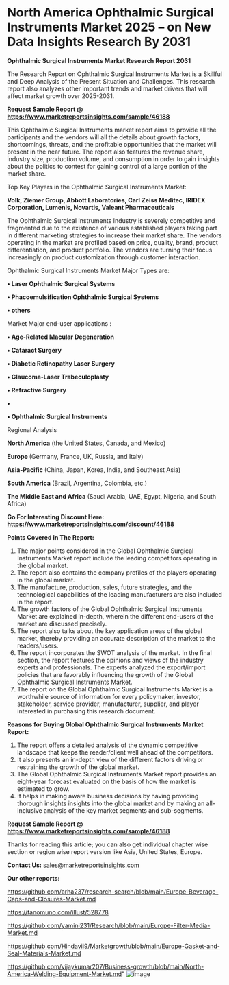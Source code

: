 # North America Ophthalmic Surgical Instruments Market 2025 – on New Data Insights Research By 2031

<strong>Ophthalmic Surgical Instruments Market Research Report 2031</strong>

The Research Report on Ophthalmic Surgical Instruments Market is a Skillful and Deep Analysis of the Present Situation and Challenges. This research report also analyzes other important trends and market drivers that will affect market growth over 2025-2031.

<strong>Request Sample Report @ <a href=https://www.marketreportsinsights.com/sample/46188>https://www.marketreportsinsights.com/sample/46188</a></strong>

This Ophthalmic Surgical Instruments market report aims to provide all the participants and the vendors will all the details about growth factors, shortcomings, threats, and the profitable opportunities that the market will present in the near future. The report also features the revenue share, industry size, production volume, and consumption in order to gain insights about the politics to contest for gaining control of a large portion of the market share.

Top Key Players in the Ophthalmic Surgical Instruments Market:

<strong>Volk, Ziemer Group, Abbott Laboratories, Carl Zeiss Meditec, IRIDEX Corporation, Lumenis, Novartis, Valeant Pharmaceuticals</strong>

The Ophthalmic Surgical Instruments Industry is severely competitive and fragmented due to the existence of various established players taking part in different marketing strategies to increase their market share. The vendors operating in the market are profiled based on price, quality, brand, product differentiation, and product portfolio. The vendors are turning their focus increasingly on product customization through customer interaction.

Ophthalmic Surgical Instruments Market Major Types are:

<strong>•  Laser Ophthalmic Surgical Systems

•  Phacoemulsification Ophthalmic Surgical Systems

•  others</strong>

Market Major end-user applications :

<strong>•  Age-Related Macular Degeneration

•  Cataract Surgery

•  Diabetic Retinopathy Laser Surgery

•  Glaucoma-Laser Trabeculoplasty

•  Refractive Surgery

•  

•  Ophthalmic Surgical Instruments</strong>

Regional Analysis

</u><strong><b>North America</b></strong> (the United States, Canada, and Mexico)

<strong><b>Europe </b></strong>(Germany, France, UK, Russia, and Italy)

<strong><b>Asia-Pacific</b></strong> (China, Japan, Korea, India, and Southeast Asia)

<strong><b>South America</b></strong> (Brazil, Argentina, Colombia, etc.)

<strong><b>The Middle East and Africa</b></strong> (Saudi Arabia, UAE, Egypt, Nigeria, and South Africa)

<strong>Go For Interesting Discount Here: <a href=https://www.marketreportsinsights.com/discount/46188>https://www.marketreportsinsights.com/discount/46188</a></strong>

<strong>Points Covered in The Report:</strong>
<ol>
  <li>The major points considered in the Global Ophthalmic Surgical Instruments Market report include the leading competitors operating in the global market.</li>
  <li>The report also contains the company profiles of the players operating in the global market.</li>
  <li>The manufacture, production, sales, future strategies, and the technological capabilities of the leading manufacturers are also included in the report.</li>
  <li>The growth factors of the Global Ophthalmic Surgical Instruments Market are explained in-depth, wherein the different end-users of the market are discussed precisely.</li>
  <li>The report also talks about the key application areas of the global market, thereby providing an accurate description of the market to the readers/users.</li>
  <li>The report incorporates the SWOT analysis of the market. In the final section, the report features the opinions and views of the industry experts and professionals. The experts analyzed the export/import policies that are favorably influencing the growth of the Global Ophthalmic Surgical Instruments Market.</li>
  <li>The report on the Global Ophthalmic Surgical Instruments Market is a worthwhile source of information for every policymaker, investor, stakeholder, service provider, manufacturer, supplier, and player interested in purchasing this research document.</li>
</ol>
<strong>Reasons for Buying Global Ophthalmic Surgical Instruments Market Report:</strong>

<ol>
  <li>The report offers a detailed analysis of the dynamic competitive landscape that keeps the reader/client well ahead of the competitors.</li>
  <li>It also presents an in-depth view of the different factors driving or restraining the growth of the global market.</li>
  <li>The Global Ophthalmic Surgical Instruments Market report provides an eight-year forecast evaluated on the basis of how the market is estimated to grow.</li>
  <li>It helps in making aware business decisions by having providing thorough insights insights into the global market and by making an all-inclusive analysis of the key market segments and sub-segments.</li>
</ol>
<strong>Request Sample Report @ <a href=https://www.marketreportsinsights.com/sample/46188>https://www.marketreportsinsights.com/sample/46188</a></strong>


Thanks for reading this article; you can also get individual chapter wise section or region wise report version like Asia, United States, Europe.

<strong>Contact Us:</strong>
sales@marketreportsinsights.com

<strong>Our other reports:</strong>

<a href=https://github.com/arha237/research-search/blob/main/Europe-Beverage-Caps-and-Closures-Market.md>https://github.com/arha237/research-search/blob/main/Europe-Beverage-Caps-and-Closures-Market.md</a>

<a href=https://tanomuno.com/illust/528778>https://tanomuno.com/illust/528778</a>

<a href=https://github.com/yamini231/Research/blob/main/Europe-Filter-Media-Market.md>https://github.com/yamini231/Research/blob/main/Europe-Filter-Media-Market.md</a>

<a href=https://github.com/Hindavii9/Marketgrowth/blob/main/Europe-Gasket-and-Seal-Materials-Market.md>https://github.com/Hindavii9/Marketgrowth/blob/main/Europe-Gasket-and-Seal-Materials-Market.md</a>

<a href=https://github.com/vijaykumar207/Business-growth/blob/main/North-America-Welding-Equipment-Market.md>https://github.com/vijaykumar207/Business-growth/blob/main/North-America-Welding-Equipment-Market.md</a>"
![image](https://github.com/user-attachments/assets/2dbd8638-2928-4dac-864a-b71743c0522e)
